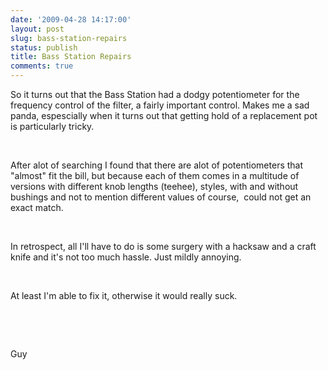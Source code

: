 ```yaml
---
date: '2009-04-28 14:17:00'
layout: post
slug: bass-station-repairs
status: publish
title: Bass Station Repairs
comments: true
---
```


So it turns out that the Bass Station had a dodgy potentiometer for the frequency control of the filter, a fairly important control. Makes me a sad panda, espescially when it turns out that getting hold of a replacement pot is particularly tricky.

 

 

After alot of searching I found that there are alot of potentiometers that "almost" fit the bill, but because each of them comes in a multitude of versions with different knob lengths (teehee), styles, with and without bushings and not to mention different values of course,  could not get an exact match.

 

 

In retrospect, all I'll have to do is some surgery with a hacksaw and a craft knife and it's not too much hassle. Just mildly annoying.

 

At least I'm able to fix it, otherwise it would really suck.

 

 

Guy
